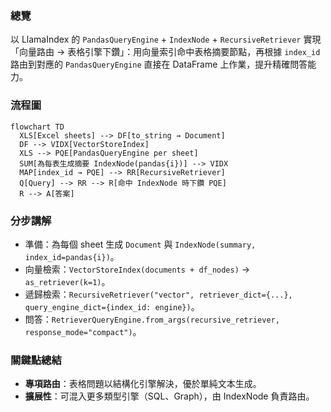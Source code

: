 ### 總覽
以 LlamaIndex 的 `PandasQueryEngine` + `IndexNode` + `RecursiveRetriever` 實現「向量路由 → 表格引擎下鑽」：用向量索引命中表格摘要節點，再根據 `index_id` 路由到對應的 `PandasQueryEngine` 直接在 DataFrame 上作業，提升精確問答能力。

### 流程圖
```mermaid
flowchart TD
  XLS[Excel sheets] --> DF[to_string → Document]
  DF --> VIDX[VectorStoreIndex]
  XLS --> PQE[PandasQueryEngine per sheet]
  SUM[為每表生成摘要 IndexNode(pandas{i})] --> VIDX
  MAP[index_id → PQE] --> RR[RecursiveRetriever]
  Q[Query] --> RR --> R[命中 IndexNode 時下鑽 PQE]
  R --> A[答案]
```

### 分步講解
- 準備：為每個 sheet 生成 `Document` 與 `IndexNode(summary, index_id=pandas{i})`。
- 向量檢索：`VectorStoreIndex(documents + df_nodes)` → `as_retriever(k=1)`。
- 遞歸檢索：`RecursiveRetriever("vector", retriever_dict={...}, query_engine_dict={index_id: engine})`。
- 問答：`RetrieverQueryEngine.from_args(recursive_retriever, response_mode="compact")`。

### 關鍵點總結
- **專項路由**：表格問題以結構化引擎解決，優於單純文本生成。
- **擴展性**：可混入更多類型引擎（SQL、Graph），由 IndexNode 負責路由。


